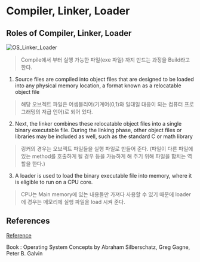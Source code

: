 # Compiler, Linker, Loader

## Roles of Compiler, Linker, Loader
![OS_Linker_Loader](https://user-images.githubusercontent.com/105041834/188276080-dba53fb9-8dd1-409d-a8f4-c8edb60c0013.JPG)

> Compile에서 부터 실행 가능한 파일(exe 파일) 까지 만드는 과정을 Build라고 한다.

1. Source files are compiled into object files that are designed to be loaded into any physical memory location, a format known as a relocatable object file

> 해당 오브젝트 파일은 어셈블리어(기계어(0,1)와 일대일 대응이 되는 컴퓨터 프로그래밍의 저급 언어)로 되어 있다.
 
2. Next, the linker combines these relocatable object files into a single binary executable file. During the linking phase, other object files or libraries may be included as well, such as the standard C or math library

> 링커의 경우는 오브젝트 파일들을 실행 파일로 만들어 준다. (파일이 다른 파일에 있는 method를 호출하게 될 경우 등을 가능하게 해 주기 위해 파일을 합치는 역할을 한다.)

3. A loader is used to load the binary executable file into memory, where it is eligible to run on a CPU core.

> CPU는 Main memory에 있는 내용들만 가져다 사용할 수 있기 때문에 loader에 경우는 메모리에 실행 파일을 load 시켜 준다.

## References
[Reference](https://ko.wikipedia.org/wiki/%EC%96%B4%EC%85%88%EB%B8%94%EB%A6%AC%EC%96%B4#:~:text=%EA%B8%B0%EA%B3%84%EC%96%B4%EB%8A%94%20%EC%8B%A4%EC%A0%9C%EB%A1%9C%20%EC%BB%B4%ED%93%A8%ED%84%B0%EC%9D%98,%ED%95%9C%20%EA%B2%83%EC%9D%B4%20%EC%96%B4%EC%85%88%EB%B8%94%EB%A6%AC%20%EC%96%B8%EC%96%B4%EC%9D%B4%EB%8B%A4.)

Book : Operating System Concepts by Abraham Silberschatz, Greg Gagne, Peter B. Galvin
